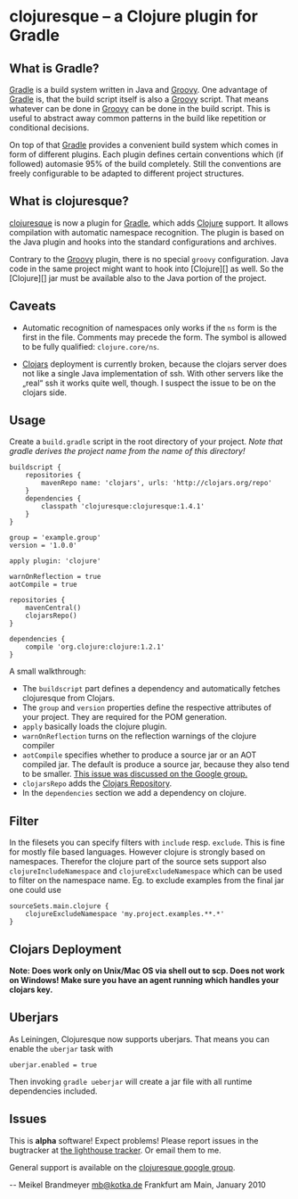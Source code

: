 # clojuresque – a Clojure plugin for Gradle

## What is Gradle?

[Gradle][] is a build system written in Java and [Groovy][]. One advantage
of [Gradle][] is, that the build script itself is also a [Groovy][] script.
That means whatever can be done in [Groovy][] can be done in the build
script. This is useful to abstract away common patterns in the build like
repetition or conditional decisions.

On top of that [Gradle][] provides a convenient build system which comes
in form of different plugins. Each plugin defines certain conventions which
(if followed) automasie 95% of the build completely. Still the conventions
are freely configurable to be adapted to different project structures.

## What is clojuresque?

[clojuresque][cg] is now a plugin for [Gradle][], which adds [Clojure][clj]
support. It allows compilation with automatic namespace recognition. The
plugin is based on the Java plugin and hooks into the standard configurations
and archives.

Contrary to the [Groovy][] plugin, there is no special `groovy` configuration.
Java code in the same project might want to hook into [Clojure][] as well. So
the [Clojure][] jar must be available also to the Java portion of the project.

## Caveats

* Automatic recognition of namespaces only works if the `ns` form is the
  first in the file. Comments may precede the form. The symbol is allowed
  to be fully qualified: `clojure.core/ns`.

* [Clojars][cr] deployment is currently broken, because the clojars server
  does not like a single Java implementation of ssh. With other servers like
  the „real“ ssh it works quite well, though. I suspect the issue to be on
  the clojars side.

## Usage

Create a `build.gradle` script in the root directory of your project. *Note
that gradle derives the project name from the name of this directory!*

    buildscript {
        repositories {
            mavenRepo name: 'clojars', urls: 'http://clojars.org/repo'
        }
        dependencies {
            classpath 'clojuresque:clojuresque:1.4.1'
        }
    }
    
    group = 'example.group'
    version = '1.0.0'
    
    apply plugin: 'clojure'
    
    warnOnReflection = true
    aotCompile = true
    
    repositories {
        mavenCentral()
        clojarsRepo()
    }
    
    dependencies {
        compile 'org.clojure:clojure:1.2.1'
    }

A small walkthrough:

* The `buildscript` part defines a dependency and automatically fetches
  clojuresque from Clojars.
* The `group` and `version` properties define the respective attributes of
  your project. They are required for the POM generation.
* `apply` basically loads the clojure plugin.
* `warnOnReflection` turns on the reflection warnings of the clojure compiler
* `aotCompile` specifies whether to produce a source jar or an AOT compiled
  jar. The default is produce a source jar, because they also tend to be
  smaller. [This issue was discussed on the Google group.][aot]
* `clojarsRepo` adds the [Clojars Repository][cr].
* In the `dependencies` section we add a dependency on clojure.

## Filter

In the filesets you can specify filters with `include` resp. `exclude`.
This is fine for mostly file based languages. However clojure is strongly
based on namespaces. Therefor the clojure part of the source sets support
also `clojureIncludeNamespace` and `clojureExcludeNamespace` which can be
used to filter on the namespace name. Eg. to exclude examples from the
final jar one could use

    sourceSets.main.clojure {
        clojureExcludeNamespace 'my.project.examples.**.*'
    }

## Clojars Deployment

**Note: Does work only on Unix/Mac OS via shell out to scp. Does not
work on Windows! Make sure you have an agent running which handles your
clojars key.**

## Uberjars

As Leiningen, Clojuresque now supports uberjars. That means you can enable
the `uberjar` task with

    uberjar.enabled = true

Then invoking `gradle ueberjar` will create a jar file with all runtime
dependencies included.

## Issues

This is **alpha** software! Expect problems! Please report issues in the
bugtracker at [the lighthouse tracker][lh]. Or email them to me.

General support is available on the [clojuresque google group][cgg].

-- 
Meikel Brandmeyer <mb@kotka.de>
Frankfurt am Main, January 2010

[Gradle]: http://www.gradle.org
[Groovy]: http://groovy.codehaus.org
[clj]:    http://clojure.org
[cg]:     http://bitbucket.org/kotarak/clojuresque
[lh]:     http://kotka.lighthouseapp.com/projects/45093-clojuresque/overview
[cr]:     http://clojars.org
[hudson]: http://build.clojure.org
[antbug]: https://issues.apache.org/bugzilla/show_bug.cgi?id=41090
[aot]:    http://groups.google.com/group/clojure/browse_thread/thread/6cef4fcf523f936/3cfe17ba2d2a8a23
[cgg]:    https://groups.google.com/forum/#!forum/clojuresque
